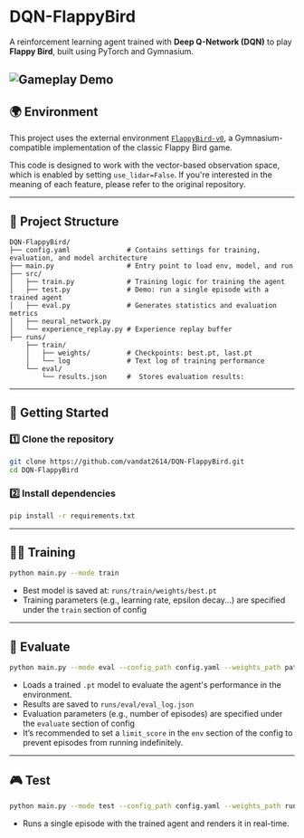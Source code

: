 # DQN-FlappyBird

A reinforcement learning agent trained with **Deep Q-Network (DQN)** to play **Flappy Bird**, built using PyTorch and Gymnasium.

![Gameplay Demo](assets\demo.gif)
---

## 🌍 Environment

This project uses the external environment [`FlappyBird-v0`](https://github.com/markub3327/flappy-bird-gymnasium), a Gymnasium-compatible implementation of the classic Flappy Bird game.

This code is designed to work with the vector-based observation space, which is enabled by setting `use_lidar=False`.  If you're interested in the meaning of each feature, please refer to the original repository.


---

## 📂 Project Structure

```
DQN-FlappyBird/
├── config.yaml              # Contains settings for training, evaluation, and model architecture
├── main.py                  # Entry point to load env, model, and run
├── src/
│   ├── train.py             # Training logic for training the agent
│   ├── test.py              # Demo: run a single episode with a trained agent
│   ├── eval.py              # Generates statistics and evaluation metrics
│   ├── neural_network.py
│   └── experience_replay.py # Experience replay buffer
├── runs/
    ├── train/
    │   ├── weights/         # Checkpoints: best.pt, last.pt
    │   └── log              # Text log of training performance
    └── eval/
        └── results.json     #  Stores evaluation results:

```

---

## 🚀 Getting Started

### 1️⃣ Clone the repository
```bash
git clone https://github.com/vandat2614/DQN-FlappyBird.git
cd DQN-FlappyBird
```

### 2️⃣ Install dependencies
```bash
pip install -r requirements.txt
```

---

## 🏋️‍♂️ Training

```bash
python main.py --mode train
```

- Best model is saved at: `runs/train/weights/best.pt`
- Training parameters (e.g., learning rate, epsilon decay...) are specified under the `train` section of config
---

## 🧪 Evaluate

```bash
python main.py --mode eval --config_path config.yaml --weights_path path/to/your/weights.pt
```

- Loads a trained `.pt` model to evaluate the agent's performance in the environment.
- Results are saved to `runs/eval/eval_log.json`
- Evaluation parameters (e.g., number of episodes) are specified under the `evaluate` section of config
- It’s recommended to set a `limit_score` in the `env` section of the config to prevent episodes from running indefinitely.
---

## 🎮 Test


```bash
python main.py --mode test --config_path config.yaml --weights_path runs/train/weights/best.pt
```

- Runs a single episode with the trained agent and renders it in real-time.